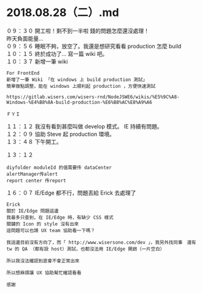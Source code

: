 # 2018.08.28（二）.md

０９：３０ 開工啦！剩不到一半啦 錢的問題怎麼還沒處理！  
昨天負面能量...  
０９：５６ 睡眠不夠，放空了。我還是想研究看看 production 怎麼 build  
１０：１５ 終於成功了... 寫一篇 wiki 吧。  
１０：３７ 新增一筆 wiki  
```
For FrontEnd
新增了一筆 Wiki 「在 windows 上 build production 測試」
簡單做點調整，能在 windows 上順利起 production ，方便快速測試

https://gitlab.wisers.com/wisers-rnd/NodeJSWE6/wikis/%E5%9C%A8-Windows-%E4%B8%8A-build-production-%E6%B8%AC%E8%A9%A6

ＦＹＩ
```
１１：１２ 我沒有看到甚麼叫做 develop 模式。 IE 持續有問題。  
１２：０９ 協助 Steve 起 production 環境。  
１３：４８ 下午開工。  

１３：１２  
```
diyfolder moduleId 的值需要传 dataCenter
alertManager传alert
report center 传report
```
１６：０７ IE/Edge 都不行，問題丟給 Erick 去處理了  
```
Erick 
關於 IE/Edge 問題這邊
我最多只查到，在 IE/Edge 時，有缺少 CSS 樣式
關鍵的 Icon 的 style 沒有出來
這問題可以也請 UX team 協助看一下嗎？

我這邊目前沒有方向了，而「 http://www.wisersone.com/dev 」，我另外找同事　還有 tw 的 QA （都有設 host）測試，也都沒法用 IE/Edge 開啟（一片空白）

所以我沒法確認到底會不會正常出來

所以想麻煩讓 UX 協助幫忙確認看看

感謝
```
